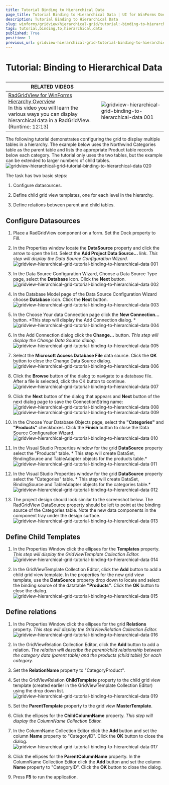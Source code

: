 ```yaml
---
title: Tutorial Binding to Hierarchical Data
page_title: Tutorial Binding to Hierarchical Data | UI for WinForms Documentation
description: Tutorial Binding to Hierarchical Data
slug: winforms/gridview/hierarchical-grid/tutorial:-binding-to-hierarchical-data
tags: tutorial,binding,to,hierarchical,data
published: True
position: 1
previous_url: gridview-hierarchical-grid-tutorial-binding-to-hierarchical-data
---
```


# Tutorial: Binding to Hierarchical Data



## 


| RELATED VIDEOS |  |
| ------ | ------ |
|[RadGridView for WinForms Hierarchy Overview](http://tv.telerik.com/watch/winforms/radgrid/radgridview-winforms-hierarchy-overview)<br>In this video you will learn the various ways you can display hierarchical data in a RadGridView. (Runtime: 12:13)|![gridview-hierarchical-grid-binding-to-hierarchical-data 001](images/gridview-hierarchical-grid-binding-to-hierarchical-data001.png)|

The following tutorial demonstrates configuring the grid to display multiple tables in a hierarchy. The example below uses the Northwind Categories table as the parent table and lists the appropriate Product table records below each category. The tutorial only uses the two tables, but the example can be extended to larger numbers of child tables. <br>![gridview-hierarchical-grid-tutorial-binding-to-hierarchical-data 020](images/gridview-hierarchical-grid-tutorial-binding-to-hierarchical-data020.png)

The task has two basic steps:

1. Configure datasources.

1. Define child grid view templates, one for each level in the hierarchy.

1. Define relations between parent and child tables.

## Configure Datasources

1. Place a RadGridView component on a form. Set the Dock property to Fill.

1. In the Properties window locate the __DataSource__ property and click the arrow to open the list. Select the __Add Project Data Source...__ link.  *This step will display the Data Source Configuration Wizard.*<br>![gridview-hierarchical-grid-tutorial-binding-to-hierarchical-data 001](images/gridview-hierarchical-grid-tutorial-binding-to-hierarchical-data001.png)

1. In the Data Source Configuration Wizard, Choose a Data Source Type page, select the __Database__ icon. Click the __Next__ button.<br>![gridview-hierarchical-grid-tutorial-binding-to-hierarchical-data 002](images/gridview-hierarchical-grid-tutorial-binding-to-hierarchical-data002.png)

1. In the Database Model page of the Data Source Configuration Wizard choose __Database__ icon. Click the __Next__ button.<br>![gridview-hierarchical-grid-tutorial-binding-to-hierarchical-data 003](images/gridview-hierarchical-grid-tutorial-binding-to-hierarchical-data003.png)

1. In the Choose Your data Connection page click the __New Connection...__ button. *This step will display the Add Connection dialog. *![gridview-hierarchical-grid-tutorial-binding-to-hierarchical-data 004](images/gridview-hierarchical-grid-tutorial-binding-to-hierarchical-data004.png)

1. In the Add Connection dialog click the __Change...__ button. *This step will display the Change Data Source dialog.*![gridview-hierarchical-grid-tutorial-binding-to-hierarchical-data 005](images/gridview-hierarchical-grid-tutorial-binding-to-hierarchical-data005.png)

1. Select the __Microsoft Access Database File__ data  source. Click the __OK__ button to close the Change Data Source dialog.![gridview-hierarchical-grid-tutorial-binding-to-hierarchical-data 006](images/gridview-hierarchical-grid-tutorial-binding-to-hierarchical-data006.png)

1. Click the __Browse__ button of the dialog to navigate to a database file. After a file is selected, click the OK button to continue. ![gridview-hierarchical-grid-tutorial-binding-to-hierarchical-data 007](images/gridview-hierarchical-grid-tutorial-binding-to-hierarchical-data007.png)

1. Click the __Next__ button of the dialog that appears and __Next__ button of the next dialog page to save the ConnectionString name:![gridview-hierarchical-grid-tutorial-binding-to-hierarchical-data 008](images/gridview-hierarchical-grid-tutorial-binding-to-hierarchical-data008.png)![gridview-hierarchical-grid-tutorial-binding-to-hierarchical-data 009](images/gridview-hierarchical-grid-tutorial-binding-to-hierarchical-data009.png)

1. In the Choose Your Database Objects page, select the __"Categories"__ and __"Products"__ checkboxes. Click the __Finish__ button to close the Data Source Configuration Wizard.<br>![gridview-hierarchical-grid-tutorial-binding-to-hierarchical-data 010](images/gridview-hierarchical-grid-tutorial-binding-to-hierarchical-data010.png)

1. In the Visual Studio Properties window for the grid __DataSource__ property select the "Products" table. * This step will create DataSet, BindingSource and TableAdapter objects for the products table.*<br>![gridview-hierarchical-grid-tutorial-binding-to-hierarchical-data 011](images/gridview-hierarchical-grid-tutorial-binding-to-hierarchical-data011.png)

1. In the Visual Studio Properties window for the grid __DataSource__ property select the "Categories" table. * This step will create DataSet, BindingSource and TableAdapter objects for the categories table.*<br>![gridview-hierarchical-grid-tutorial-binding-to-hierarchical-data 012](images/gridview-hierarchical-grid-tutorial-binding-to-hierarchical-data012.png) 
          

1. The project design should look similar to the screenshot below. The RadGridView DataSource property should be left to point at the binding source of the Categories table. Note the new data components in the component tray under the design surface.<br>![gridview-hierarchical-grid-tutorial-binding-to-hierarchical-data 013](images/gridview-hierarchical-grid-tutorial-binding-to-hierarchical-data013.png)

## Define Child Templates

1. In the Properties Window click the ellipses for the __Templates__ property. *This step will display the GridViewTemplate Collection Editor.*<br>![gridview-hierarchical-grid-tutorial-binding-to-hierarchical-data 014](images/gridview-hierarchical-grid-tutorial-binding-to-hierarchical-data014.png)

1. In the GridViewTemplate Collection Editor, click the __Add__ button to add a child grid view template. In the properties for the new grid view template, use the __DataSource__ property drop down to locate and select the binding source of the datatable __"Products"__. Click the __OK__ button to close the dialog.<br>![gridview-hierarchical-grid-tutorial-binding-to-hierarchical-data 015](images/gridview-hierarchical-grid-tutorial-binding-to-hierarchical-data015.png)

## Define relations

1. In the Properties Window click the ellipses for the grid __Relations__ property. *This step will display the GridViewRelation Collection Editor.*<br>![gridview-hierarchical-grid-tutorial-binding-to-hierarchical-data 016](images/gridview-hierarchical-grid-tutorial-binding-to-hierarchical-data016.png)

1. In the GridViewRelation Collection Editor, click the __Add__ button to add a relation. *The relation will describe the parent/child relationship between the category data (parent table) and the products (child table) for each category.*

1. Set the __RelationName__ property to "CategoryProduct".

1. Set the GridViewRelation __ChildTemplate__ property to the child grid view template (created earlier in the GridViewTemplate Collection Editor) using the drop down list.<br>![gridview-hierarchical-grid-tutorial-binding-to-hierarchical-data 019](images/gridview-hierarchical-grid-tutorial-binding-to-hierarchical-data019.png)

1. Set the __ParentTemplate__ property to the grid view __MasterTemplate__.

1. Click the ellipses for the __ChildColumnName__ property. *This step will display the ColumnName Collection Editor.*

1. In the ColumnName Collection Editor click the __Add__ button and set the column __Name__ property to "CategoryID". Click the __OK__ button to close the dialog.<br>![gridview-hierarchical-grid-tutorial-binding-to-hierarchical-data 017](images/gridview-hierarchical-grid-tutorial-binding-to-hierarchical-data017.png)

1. Click the ellipses for the __ParentColumnName__ property. In the ColumnName Collection Editor click the __Add__ button and set the column __Name__ property to "CategoryID". Click the __OK__ button to close the dialog.

1. Press __F5__ to run the application.
